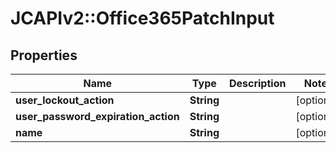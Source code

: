 # JCAPIv2::Office365PatchInput

## Properties
Name | Type | Description | Notes
------------ | ------------- | ------------- | -------------
**user_lockout_action** | **String** |  | [optional] 
**user_password_expiration_action** | **String** |  | [optional] 
**name** | **String** |  | [optional] 


